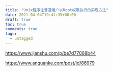 ```yaml
---
title: "Unix程序让普通用户以Root权限执行的实现方法"
date: 2021-04-04T19:41:35+08:00
draft: true
toc: true
comments: true
tags:
  - untagged
---
```


https://www.jianshu.com/p/be7d77068b44

https://www.anquanke.com/post/id/86979
